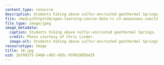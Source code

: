 ```yaml
---
content_type: resource
description: Students hiking above sulfur-encrusted geothermal Springs.
file: /media/https%3A/open-learning-course-data-rc.s3.amazonaws.com/12-753-geodynamics-seminar-spring-2006/2bf9837554b0c492d93c07692685bd35_18.jpg
file_type: image/jpeg
image_metadata:
  caption: Students hiking above sulfur-encrusted geothermal Springs.
  credit: Photo courtesy of Chris Linder.
  image-alt: Students hiking above sulfur-encrusted geothermal Springs.
resourcetype: Image
title: 18.jpg
uid: 2bf98375-54b0-c492-d93c-07692685bd35
---
```

